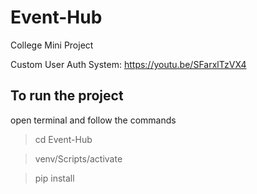 #  Event-Hub
College Mini Project

Custom User Auth System:
https://youtu.be/SFarxlTzVX4

## To run the project
open terminal and follow the commands
> cd Event-Hub

> venv/Scripts/activate

>pip install